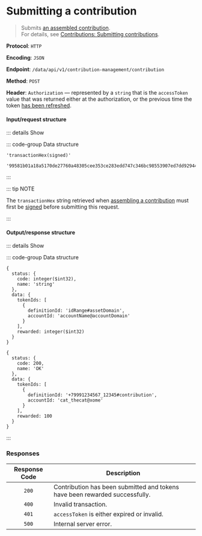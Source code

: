 # Submitting a contribution

> Submits [an assembled contribution](assembling-a-contribution.md).\
> For details, see [Contributions: Submitting contributions](../../overview/contributions.md#submitting-contributions).

**Protocol**: `HTTP`

**Encoding**: `JSON`

**Endpoint**: `/data/api/v1/contribution-management/contribution`

**Method**: `POST`

**Header**: `Authorization` — represented by a `string` that is the `accessToken` value that was returned either at the authorization, or the previous time the token [has been refreshed](../auth-controller/refreshing-authentication-tokens.md).

#### Input/request structure

::: details Show

::: code-group Data structure

```json5 [Structure]
'transactionHex(signed)'
```

```json5 [Example]
'99581b01a18a5170de27760a48305cee353ce283edd747c346bc98553907ed7dd929441bdefa28a58dd34102471806ac7812e950b27ad27dc074cc1e93bc6b80e10fd6fbb63eee0784e728e2023342dbbb42bbae9fafbe68072e6bc44acf6e9b558285667ca3aec300251cbc2096fec857c493ef8c634a64319af88202bc3f12'
```

:::

::: tip NOTE

The `transactionHex` string retrieved when [assembling a contribution](assembling-a-contribution.md) must first be [signed](../../tutorials-api/signing-transactions.md) before submitting this request.

:::

#### Output/response structure

::: details Show

::: code-group Data structure

```json5 [Structure]
{
  status: {
    code: integer($int32),
    name: 'string'
  },
  data: {
    tokenIds: [
      {
        definitionId: 'idRange#assetDomain',
        accountId: 'accountName@accountDomain'
      }
    ],
    rewarded: integer($int32)
  }
}
```

```json5 [Example]
{
  status: {
    code: 200,
    name: 'OK'
  },
  data: {
    tokenIds: [
      {
        definitionId: '+79991234567_12345#contribution',
        accountId: 'cat_thecat@xome'
      }
    ],
    rewarded: 100
  }
}
```

:::

### Responses

| Response Code | Description |
| :-: | --- |
| `200` | Contribution has been submitted and tokens have been rewarded successfully. |
| `400` | Invalid transaction. |
| `401` | `accessToken` is either expired or invalid. |
| `500` | Internal server error. |
